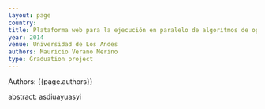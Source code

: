 ```yaml
---
layout: page
country:
title: Plataforma web para la ejecución en paralelo de algoritmos de optimización.
year: 2014
venue: Universidad de Los Andes
authors: Mauricio Verano Merino
type: Graduation project
---
```


<!-- ## {{page.title}} -->
Authors: {{page.authors}}


abstract:
asdiuayuasyi